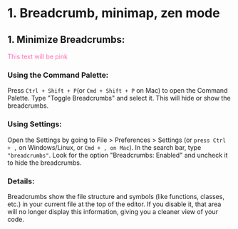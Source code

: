 # 1. Breadcrumb, minimap, zen mode

## 1. Minimize Breadcrumbs:
<span style="color: #FF69B4;">This text will be pink</span>

### Using the Command Palette:

Press `Ctrl + Shift + P`(or `Cmd + Shift + P` on Mac) to open the Command Palette.
Type "Toggle Breadcrumbs" and select it. This will hide or show the breadcrumbs.

### Using Settings:

Open the Settings by going to File > Preferences > Settings (or `press Ctrl + ,` on Windows/Linux, or `Cmd + , on Mac`).
In the search bar, type `"breadcrumbs"`.
Look for the option "Breadcrumbs: Enabled" and uncheck it to hide the breadcrumbs.

### Details:

Breadcrumbs show the file structure and symbols (like functions, classes, etc.) in your current file at the top of the editor. 
If you disable it, that area will no longer display this information, giving you a cleaner view of your code.


